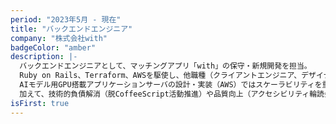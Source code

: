 ```yaml
---
period: "2023年5月 - 現在"
title: "バックエンドエンジニア"
company: "株式会社with"
badgeColor: "amber"
description: |-
  バックエンドエンジニアとして、マッチングアプリ「with」の保守・新規開発を担当。
  Ruby on Rails、Terraform、AWSを駆使し、他職種（クライアントエンジニア、デザイナー、PdM、プランナー）と連携して開発を推進。
  AIモデル用GPU搭載アプリケーションサーバの設計・実装（AWS）ではスケーラビリティを重視した実装を行った。
  加えて、技術的負債解消（脱CoffeeScript活動推進）や品質向上（アクセシビリティ輪読会主催）といったフロントエンド改善にも貢献。Rails/Ruby/Gemのアップグレード、自主的なIssue対応、Design Docによる複雑な実装の事前協議、そして必要に応じた新技術の検証・導入など、プロアクティブな開発姿勢を貫いている。
isFirst: true
---
```

